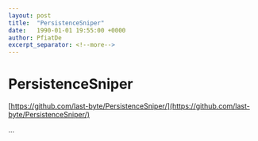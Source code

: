 ```yaml
---
layout: post
title:  "PersistenceSniper"
date:   1990-01-01 19:55:00 +0000
author: PfiatDe
excerpt_separator: <!--more-->
---
```


# PersistenceSniper
[https://github.com/last-byte/PersistenceSniper/](https://github.com/last-byte/PersistenceSniper/)

...
<!--more-->
